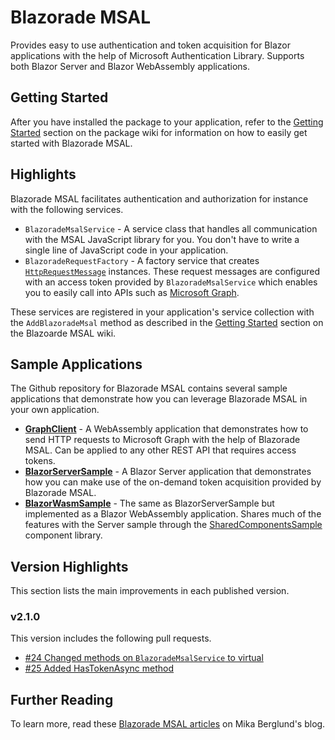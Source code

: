 ﻿# Blazorade MSAL

Provides easy to use authentication and token acquisition for Blazor applications with the help of Microsoft Authentication Library. Supports both Blazor Server and Blazor WebAssembly applications.

## Getting Started

After you have installed the package to your application, refer to the [Getting Started](https://github.com/Blazorade/Blazorade-MSAL/wiki/Getting-Started) section on the package wiki for information on how to easily get started with Blazorade MSAL.

## Highlights

Blazorade MSAL facilitates authentication and authorization for instance with the following services.

- `BlazoradeMsalService` - A service class that handles all communication with the MSAL JavaScript library for you. You don't have to write a single line of JavaScript code in your application.
- `BlazoradeRequestFactory` - A factory service that creates [`HttpRequestMessage`](https://docs.microsoft.com/dotnet/api/system.net.http.httprequestmessage) instances. These request messages are configured with an access token provided by `BlazoradeMsalService` which enables you to easily call into APIs such as [Microsoft Graph](https://docs.microsoft.com/graph/api/overview).

These services are registered in your application's service collection with the `AddBlazoradeMsal` method as described in the [Getting Started](https://github.com/Blazorade/Blazorade-MSAL/wiki/Getting-Started#configure-blazorade-msal-for-your-application) section on the Blazoarde MSAL wiki.

## Sample Applications

The Github repository for Blazorade MSAL contains several sample applications that demonstrate how you can leverage Blazorade MSAL in your own application.

- [**GraphClient**](https://github.com/Blazorade/Blazorade-MSAL/tree/main/GraphClient) - A WebAssembly application that demonstrates how to send HTTP requests to Microsoft Graph with the help of Blazorade MSAL. Can be applied to any other REST API that requires access tokens.
- [**BlazorServerSample**](https://github.com/Blazorade/Blazorade-MSAL/tree/main/BlazorServerSample) - A Blazor Server application that demonstrates how you can make use of the on-demand token acquisition provided by Blazorade MSAL.
- [**BlazorWasmSample**](https://github.com/Blazorade/Blazorade-MSAL/tree/main/BlazorWasmSample) - The same as BlazorServerSample but implemented as a Blazor WebAssembly application. Shares much of the features with the Server sample through the [SharedComponentsSample](https://github.com/Blazorade/Blazorade-MSAL/tree/main/SharedComponentsSample) component library.

## Version Highlights

This section lists the main improvements in each published version.

### v2.1.0

This version includes the following pull requests.

- [#24 Changed methods on `BlazoradeMsalService` to virtual](https://github.com/Blazorade/Blazorade-MSAL/pull/24)
- [#25 Added HasTokenAsync method](https://github.com/Blazorade/Blazorade-MSAL/pull/25)

## Further Reading

To learn more, read these [Blazorade MSAL articles](https://mikaberglund.com/tag/blazorade-msal/) on Mika Berglund's blog.